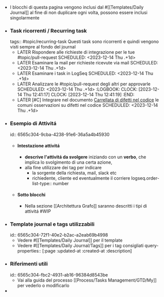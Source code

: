 - I blocchi di questa pagina vengono inclusi dal #[[Templates/Daily Journal]] al fine di non duplicare ogni volta, possono essere inclusi singolarmente
- ### Task ricorrenti / Recurring task
  tags:: #topic/recurring-task
  Questi task sono ricorrenti e quindi vengono visti sempre al fondo del journal
	- LATER Rispondere alle richieste di integrazione per le tue #topic/pull-request
	  SCHEDULED: <2023-12-14 Thu .+1d>
	- LATER Esaminare la mail per richieste ricevute via mail
	  SCHEDULED: <2023-12-14 Thu .+1d>
	- LATER Esaminare i task in LogSeq
	  SCHEDULED: <2023-12-14 Thu .+1d>
	- LATER Analizzare le #topic/pull-request  degli altri per approvarle
	  SCHEDULED: <2023-12-14 Thu .+1d>
	  :LOGBOOK:
	  CLOCK: [2023-12-14 Thu 12:41:17]
	  CLOCK: [2023-12-14 Thu 12:41:19]
	  :END:
	- LATER [#C] Integrare nel documento [Carrellata di difetti nel codice](https://gsped.atlassian.net/wiki/spaces/~642a8bc572a895c404218f0e/pages/1119944749/Carrellata+di+difetti+nel+codice) le comuni osservazioni su difetti nel codice
	  SCHEDULED: <2023-12-14 Thu .+1d>
- ### Esempio di Attivitá
  id:: 6565c304-9cba-4238-91e6-36a5a4b45930
	- #### Intestazione attivitá
		- **descrive l'attivitá da svolgere** iniziando con un **verbo**, che implica lo svolgimento di una certa azione,
		- alla fine utilizzare dei tag per indicare
			- la sorgente della richiesta, mail, slack etc
			- richiedente, cliente ed eventualmente il corriere
			  logseq.order-list-type:: number
	- #### Sotto blocchi
		- Nella sezione [[Architettura Grafo]] saranno descritti i tipi di attivitá #WIP
- ### Template journal e tags utilizzabili
  id:: 6565c304-72f1-40e2-b2ac-a2eab69b4998
	- Vedere #[[Templates/Daily Journal]] per il template
	- Vedere #[[Templates/Daily Journal/Tags]] per i tag consigliati
	  query-properties:: [:page :updated-at :created-at :description]
- ### Riferimenti utili
  id:: 6565c304-fbc2-4931-ab16-96384d8543be
	- Vai alla guida del processo [[Process/Tasks Management/GTD/My]] per vederlo o modificarlo
-
